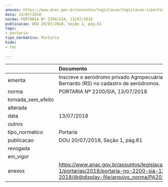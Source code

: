 ```yaml
---
anexos: https://www.anac.gov.br/assuntos/legislacao/legislacao-1/portarias/2018/portaria-no-2200-sia-13-07-2018/@@display-file/arquivo_norma/PA2018-2200.pdf
data: 13/07/2018
norma: PORTARIA Nº 2200/SIA, 13/07/2018
publicacao: DOU 20/07/2018, Seção 1, pág.61
tags:
- portaria
tipo_normatico: Portaria
hide: 
- toc 
 
---
```


|                    | Documento                                                                                                                                            |
|:-------------------|:-----------------------------------------------------------------------------------------------------------------------------------------------------|
| ementa             | Inscreve o aeródromo privado Agropecuária São Bernardo (RS) no cadastro de aeródromos.                                                               |
| norma              | PORTARIA Nº 2200/SIA, 13/07/2018                                                                                                                     |
| tornada_sem_efeito |                                                                                                                                                      |
| alterada           |                                                                                                                                                      |
| data               | 13/07/2018                                                                                                                                           |
| outros             |                                                                                                                                                      |
| tipo_normatico     | Portaria                                                                                                                                             |
| publicacao         | DOU 20/07/2018, Seção 1, pág.61                                                                                                                      |
| revogada           |                                                                                                                                                      |
| em_vigor           |                                                                                                                                                      |
| anexos             | https://www.anac.gov.br/assuntos/legislacao/legislacao-1/portarias/2018/portaria-no-2200-sia-13-07-2018/@@display-file/arquivo_norma/PA2018-2200.pdf |